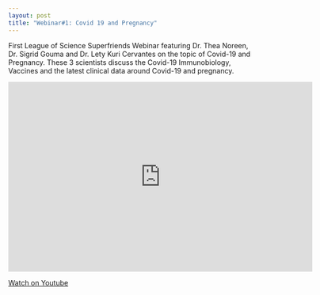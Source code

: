 ```yaml
---
layout: post
title: "Webinar#1: Covid 19 and Pregnancy"
---
```


First League of Science Superfriends Webinar featuring Dr. Thea Noreen, Dr. Sigrid Gouma and Dr. Lety Kuri Cervantes on the topic of Covid-19 and Pregnancy. These 3 scientists discuss the Covid-19 Immunobiology, Vaccines and the latest clinical data around Covid-19 and pregnancy.

<iframe width="614" height="384" src="https://www.youtube.com/embed/ybd1YRozAhc" title="YouTube video player" frameborder="0" allow="accelerometer; autoplay; clipboard-write; encrypted-media; gyroscope; picture-in-picture" allowfullscreen></iframe>

[Watch on Youtube](https://youtu.be/ybd1YRozAhc)
